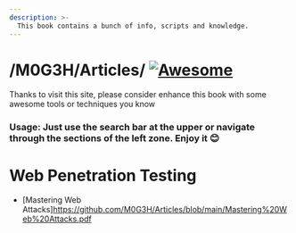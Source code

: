 ```yaml
---
description: >-
  This book contains a bunch of info, scripts and knowledge.
---
```


# /M0G3H/Articles/ [![Awesome](https://cdn.jsdelivr.net/gh/sindresorhus/awesome@d7305f38d29fed78fa85652e3a63e154dd8e8829/media/badge.svg)](https://github.com/sindresorhus/awesome#readme)

Thanks to visit this site, please consider enhance this book with some awesome tools or techniques you know

### **Usage: Just use the search bar at the upper or navigate through the sections of the left zone. Enjoy it** :blush:&#x20;

# Web Penetration Testing 

* [Mastering Web Attacks]https://github.com/M0G3H/Articles/blob/main/Mastering%20Web%20Attacks.pdf
